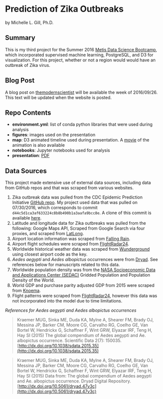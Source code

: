 # Prediction of Zika Outbreaks

by Michelle L. Gill, Ph.D.  

## Summary

This is my third project for the Summer 2016 [Metis Data Science Bootcamp](http://thisismetis.com), which incorporated supervised machine learning, PostgreSQL, and D3 for visualization. For this project, whether or not a region would would have an outbreak of Zika virus.

## Blog Post

A blog post on [themodernscientist](http://themodernscientist.com) will be available the week of 2016/09/26. This text will be updated when the website is posted.

## Repo Contents

* **environment.yml**: list of conda python libraries that were used during analysis
* **figures**: images used on the presentation
* **map**: D3 animated timeline used during presentation. A [movie](https://mlgill.github.io/zika_prediction/figures/d3_visualization.mp4) of the animation is also available
* **notebooks**: Jupyter notebooks used for analysis
* **presentation**: [PDF](https://github.com/mlgill/zika_prediction/blob/master/presentation/Predicting_Zika_Outbreaks.pdf) 

## Data Sources

This project made extensive use of external data sources, including data from GitHub repos and that was scraped from various websites.

1. Zika outbreak data was pulled from the CDC Epidemic Prediction Initiative [GitHub repo](https://github.com/cdcepi/zika). My project used data that was pulled on 07/30/2016, which corresponds to commit `d44c5d1ca3af633224c8b8b490b1a3aafa9bcc8e`. A clone of this commit is available [here](https://github.com/mlgill/zika).
2. Latitude and longitude data for Zika outbreaks was pulled from the following: Google Maps API, Scraped from Google Search via four proxies, and scraped from [LatLong](http://www.latlong.net/).
3. Airport location information was scraped from [Falling Rain](http://fallingrain.com).
4. Airport flight schedules were scraped from [FlightRadar24](https://www.flightradar24.com).
5. Worldwide historical weather data was scraped from [Wunderground](https://www.wunderground.com) using closest airport code as the key.
6. *Aedes aegypti* and *Aedes albopictus* occurrences were from [Dryad](http://dx.doi.org/10.5061/dryad.47v3c/1). See references below for manuscripts related to this data.
7. Worldwide population density was from the [NASA Socioeconomic Data and Applications Center (SEDAC)](http://sedac.ciesin.columbia.edu/data/set/gpw-v4-population-density) Gridded Population and Population Density of the World.
8. World GDP and purchase parity adjusted GDP from 2015 were scraped from [Knoema](http://knoema.com).
9. Flight patterns were scraped from [FlightRadar24](http://flightradar24.com), however this data was not incorporated into the model due to time limitations. 


*References for Aedes aegypti and Aedes albopictus occurrences*

> Kraemer MUG, Sinka ME, Duda KA, Mylne A, Shearer FM, Brady OJ, Messina JP, Barker CM, Moore CG, Carvalho RG, Coelho GE, Van Bortel W, Hendrickx G, Schaffner F, Wint GRW, Elyazar IRF, Teng H, Hay SI (2015) The global compendium of Aedes aegypti and Ae. albopictus occurrence. Scientific Data 2(7): 150035. [http://dx.doi.org/10.1038/sdata.2015.35](http://dx.doi.org/10.1038/sdata.2015.35)

> Kraemer MUG, Sinka ME, Duda KA, Mylne A, Shearer FM, Brady OJ, Messina JP, Barker CM, Moore CG, Carvalho RG, Coelho GE, Van Bortel W, Hendrickx G, Schaffner F, Wint GRW, Elyazar IRF, Teng H, Hay SI (2015) Data from: The global compendium of Aedes aegypti and Ae. albopictus occurrence. Dryad Digital Repository. [http://dx.doi.org/10.5061/dryad.47v3c](http://dx.doi.org/10.5061/dryad.47v3c)
